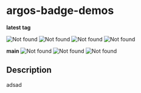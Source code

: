 # argos-badge-demos

**latest tag**

![Not found](https://github.com/guigomcha/argos-badge-demos/wiki/pythonImage-coverage-latesttag.svg)
![Not found](https://github.com/guigomcha/argos-badge-demos/wiki/pythonImage-flake8-latesttag.svg)
![Not found](https://github.com/guigomcha/argos-badge-demos/wiki/pythonImage-mypy-latesttag.svg)
![Not found](https://github.com/guigomcha/argos-badge-demos/wiki/pythonImage-version-latesttag.svg)

**main**
![Not found](https://github.com/guigomcha/argos-badge-demos/wiki/pythonImage-coverage-main.svg)
![Not found](https://github.com/guigomcha/argos-badge-demos/wiki/pythonImage-flake8-main.svg)
![Not found](https://github.com/guigomcha/argos-badge-demos/wiki/pythonImage-mypy-main.svg)

## Description

adsad
